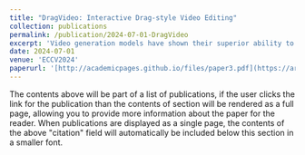 ```yaml
---
title: "DragVideo: Interactive Drag-style Video Editing"
collection: publications
permalink: /publication/2024-07-01-DragVideo
excerpt: 'Video generation models have shown their superior ability to generate photo-realistic video. However, how to accurately control (or edit) the video remains a formidable challenge. The main issues are: 1) how to perform direct and accurate user control in editing; 2) how to execute editings like changing shape, expression, and layout without unsightly distortion and artifacts to the edited content; and 3) how to maintain spatio-temporal consistency of video after editing. To address the above issues, we propose **DragVideo**, a general drag-style video editing framework. Inspired by DragGAN, **DragVideo** addresses issues 1) and 2) by proposing the drag-style video latent optimization method which gives desired control by updating noisy video latent according to drag instructions through video-level drag objective function. We amend issue 3) by integrating the video diffusion model with sample-specific LoRA and Mutual Self-Attention in **DragVideo** to ensure the edited result is spatio-temporally consistent. We also present a series of testing examples for drag-style video editing and conduct extensive experiments across a wide array of challenging editing tasks, such as motion, skeleton editing, etc, underscoring **DragVideo** can edit video in an intuitive, faithful to the user's intention manner, with nearly unnoticeable distortion and artifacts, while maintaining spatio-temporal consistency. While traditional prompt-based video editing fails to do the former two and directly applying image drag editing fails in the last, **DragVideo**'s versatility and generality are emphasized.'
date: 2024-07-01
venue: 'ECCV2024'
paperurl: '[http://academicpages.github.io/files/paper3.pdf](https://arxiv.org/pdf/2312.02216)'
---
```


The contents above will be part of a list of publications, if the user clicks the link for the publication than the contents of section will be rendered as a full page, allowing you to provide more information about the paper for the reader. When publications are displayed as a single page, the contents of the above "citation" field will automatically be included below this section in a smaller font.
